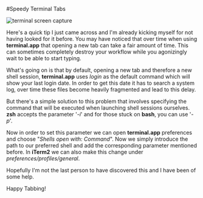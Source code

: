 #Speedy Terminal Tabs

![terminal screen capture](http://partiallogic.com/images/posts/terminal.png)

Here's a quick tip I just came across and I'm already kicking myself for not having looked for it before. You may have noticed that over time when using **terminal.app** that opening a new tab can take a fair amount of time. This can sometimes completely destroy your workflow while you agonizingly wait to be able to start typing.

What's going on is that by default, opening a new tab and therefore a new shell session, **terminal.app** uses *login* as the default command which will show your last login date. In order to get this date it has to search a system log, over time these files become heavily fragmented and lead to this delay.

But there's a simple solution to this problem that involves specifying the command that will be executed when launching shell sessions ourselves. **zsh** accepts the parameter '*-i*' and for those stuck on **bash**, you can use '*-p*'.

Now in order to set this parameter we can open **terminal.app** preferences and choose "*Shells open with: Command*". Now we simply introduce the path to our preferred shell and add the corresponding parameter mentioned before. In **iTerm2** we can also make this change under *preferences/profiles/general*.

Hopefully I'm not the last person to have discovered this and I have been of some help.

Happy Tabbing!